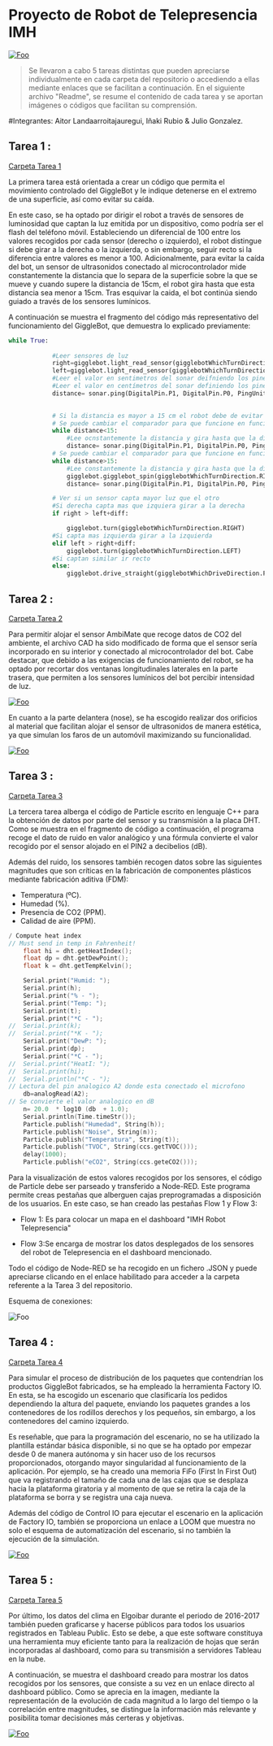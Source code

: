 


# Proyecto de Robot de Telepresencia IMH

<a href="https://www.imh.eus/eu" rel="some text">![Foo](https://media-exp1.licdn.com/dms/image/C4D0BAQFpuzjCUj95cg/company-logo_200_200/0/1579542289894?e=2159024400&v=beta&t=MqzIGMRqGZ4diQz7Y4T1qaaIh0YsdYIQdwPKU6zvWMQ)</a>


>Se llevaron a cabo 5 tareas distintas que pueden apreciarse individualmente en cada carpeta del repositorio o accediendo a ellas mediante enlaces que se facilitan a continuación. En el siguiente archivo "Readme", se resume el contenido de cada tarea y se aportan imágenes o códigos que facilitan su comprensión.

#Integrantes: Aitor Landaarroitajauregui, Iñaki Rubio & Julio Gonzalez.

## Tarea 1 :
[Carpeta Tarea 1](https://github.com/Octajul/IMH-Robot-Telepresencia---Grupo-5/tree/master/Tarea%201)

La primera tarea está orientada a crear un código que permita el movimiento controlado del GiggleBot y le indique detenerse en el extremo de una superficie, así como evitar su caída.

En este caso, se ha optado por dirigir el robot a través de sensores de luminosidad que captan la luz emitida por un dispositivo, como podría ser el flash del teléfono móvil. Estableciendo un diferencial de 100 entre los valores recogidos por cada sensor (derecho o izquierdo), el robot distingue si debe girar a la derecha o la izquierda, o sin embargo, seguir recto si la diferencia entre valores es menor a 100.
Adicionalmente, para evitar la caída del bot, un sensor de ultrasonidos conectado al microcontrolador mide constantemente la distancia que lo separa de la superficie sobre la que se mueve y cuando supere la distancia de 15cm, el robot gira hasta que esta distancia sea menor a 15cm. 
Tras esquivar la caida, el bot continúa siendo guiado a través de los sensores lumínicos.


A continuación se muestra el fragmento del código más representativo del funcionamiento del GiggleBot, que demuestra lo explicado previamente:

```python
while True:
           
            #Leer sensores de luz 
            right=gigglebot.light_read_sensor(gigglebotWhichTurnDirection.RIGHT)
            left=gigglebot.light_read_sensor(gigglebotWhichTurnDirection.LEFT)
            #Leer el valor en sentimetros del sonar deifniendo los pines en que esta conectado el sonar.ping(DigitalPin.P0, DigitalPin.P0, PingUnit.MICRO_SECONDS)
            #Leer el valor en centímetros del sonar definiendo los pines en que esta conectado el sonar
            distance= sonar.ping(DigitalPin.P1, DigitalPin.P0, PingUnit.CENTIMETERS)

            
            # Si la distancia es mayor a 15 cm el robot debe de evitar caerse 
            # Se puede cambiar el comparador para que funcione en funcion de si tiene obstaculos adelante
            while distance<15:
                #Lee ocnstantemente la distancia y gira hasta que la distancia sea menor significando que no esta al borde de la mesa
                distance= sonar.ping(DigitalPin.P1, DigitalPin.P0, PingUnit.CENTIMETERS)
            # Se puede cambiar el comparador para que funcione en función de si tiene obstáculos delante
            while distance>15:
                #Lee constantemente la distancia y gira hasta que la distancia sea menor significando que no esta al borde de la mesa
                gigglebot.gigglebot_spin(gigglebotWhichTurnDirection.RIGHT)
                distance= sonar.ping(DigitalPin.P1, DigitalPin.P0, PingUnit.CENTIMETERS)

            # Ver si un sensor capta mayor luz que el otro 
            #Si derecha capta mas que izquiera girar a la derecha
            if right > left+diff:

                gigglebot.turn(gigglebotWhichTurnDirection.RIGHT)
            #Si capta mas izquierda girar a la izquierda
            elif left > right+diff:
                gigglebot.turn(gigglebotWhichTurnDirection.LEFT)
            #Si captan similar ir recto
            else:
                gigglebot.drive_straight(gigglebotWhichDriveDirection.FORWARD)
```
 
## Tarea 2 : 
[Carpeta Tarea 2](https://github.com/Octajul/IMH-Robot-Telepresencia---Grupo-5/tree/master/Tarea%202)

Para permitir alojar el sensor AmbiMate que recoge datos de CO2 del ambiente, el archivo CAD ha sido modificado de forma que el sensor sería incorporado en su interior y conectado al microcontrolador del bot. Cabe destacar, que debido a las exigencias de funcionamiento del robot, se ha optado por recortar dos ventanas longitudinales laterales en la parte trasera, que permiten a los sensores lumínicos del bot percibir intensidad de luz.

<a href="https://github.com/Octajul/IMH-Robot-Telepresencia---Grupo-5/raw/master/Tarea%202/Back%20V2.0.stl">![Foo](https://i.imgur.com/CWoaKO0.jpg)</a>


En cuanto a la parte delantera (nose), se ha escogido realizar dos orificios al material que facilitan alojar el sensor de ultrasonidos de manera estética, ya que simulan los faros de un automóvil maximizando su funcionalidad.

<a href="https://github.com/Octajul/IMH-Robot-Telepresencia---Grupo-5/raw/master/Tarea%202/UM2_nose_v1%20v4.stl">![Foo](https://i.imgur.com/UnobRzq.jpg)</a>


## Tarea 3 : 
[Carpeta Tarea 3](https://github.com/Octajul/IMH-Robot-Telepresencia---Grupo-5/tree/master/Tarea%203)

La tercera tarea alberga el código de Particle escrito en lenguaje C++ para la obtención de datos por parte del sensor y su transmisión a la placa DHT. Como se muestra en el fragmento de código a continuación, el programa recoge el dato de ruido en valor analógico y una fórmula convierte el valor recogido por el sensor alojado en el PIN2 a decibelios (dB).

Además del ruido, los sensores también recogen datos sobre las siguientes magnitudes que son críticas en la fabricación de componentes plásticos mediante fabricación aditiva (FDM):

- Temperatura (ºC).
- Humedad (%).
- Presencia de CO2 (PPM).
- Calidad de aire (PPM).



```cpp
/ Compute heat index
// Must send in temp in Fahrenheit!
	float hi = dht.getHeatIndex();
	float dp = dht.getDewPoint();
	float k = dht.getTempKelvin();

	Serial.print("Humid: "); 
	Serial.print(h);
	Serial.print("% - ");
	Serial.print("Temp: "); 
	Serial.print(t);
	Serial.print("*C - ");
//	Serial.print(k);
//	Serial.print("*K - ");
	Serial.print("DewP: ");
	Serial.print(dp);
	Serial.print("*C - ");
//	Serial.print("HeatI: ");
//	Serial.print(hi);
//	Serial.println("*C - ");
// Lectura del pin analogico A2 donde esta conectado el microfono
    db=analogRead(A2);
// Se convierte el valor analogico en dB
    n= 20.0  * log10 (db  + 1.0);
	Serial.println(Time.timeStr());
	Particle.publish("Humedad", String(h));
	Particle.publish("Noise", String(n));
	Particle.publish("Temperatura", String(t));
	Particle.publish("TVOC", String(ccs.getTVOC()));
	delay(1000);
	Particle.publish("eCO2", String(ccs.geteCO2()));
```

Para la visualización de estos valores recogidos por los sensores, el código de Particle debe ser parseado y transferido a Node-RED. Este programa permite creas pestañas que alberguen cajas preprogramadas a disposición de los usuarios. En este caso, se han creado las pestañas Flow 1 y Flow 3:


- Flow 1: Es para colocar un mapa en el dashboard "IMH Robot Telepresencia"


- Flow 3:Se encarga de mostrar los datos desplegados de los sensores del robot de Telepresencia en el dashboard mencionado. 


Todo el código de Node-RED se ha recogido en un fichero .JSON y puede apreciarse clicando en el enlace habilitado para acceder a la carpeta referente a la Tarea 3 del repositorio. 

Esquema de conexiones:

<a>![Foo](https://i.imgur.com/VK0wVcQ.jpg)</a>


## Tarea 4 : 
[Carpeta Tarea 4](https://github.com/Octajul/IMH-Robot-Telepresencia---Grupo-5/tree/master/Tarea%204)

Para simular el proceso de distribución de los paquetes que contendrían los productos GiggleBot fabricados, se ha empleado la herramienta Factory IO. En esta, se ha escogido un escenario que clasificaría los pedidos dependiendo la altura del paquete, enviando los paquetes grandes a los contenedores de los rodillos derechos y los pequeños, sin embargo, a los contenedores del camino izquierdo. 

Es reseñable, que para la programación del escenario, no se ha utilizado la plantilla estándar básica disponible, si no que se ha optado por empezar desde 0 de manera autónoma y sin hacer uso de los recursos proporcionados, otorgando mayor singularidad al funcionamiento de la aplicación. Por ejemplo, se ha creado una memoria FiFo (First In First Out) que va registrando el tamaño de cada una de las cajas que se desplaza hacia la plataforma giratoria y al momento de que se retira la caja de la plataforma se borra y se registra una caja nueva.

Además del código de Control IO para ejecutar el escenario en la aplicación de Factory IO, también se proporciona un enlace a LOOM que muestra no solo el esquema de automatización del escenario, si no también la ejecución de la simulación. 

<a href="https://www.loom.com/share/601ccd1b21f14bd4999cd6b41fa7456d
" rel="some text">![Foo](https://i.imgur.com/sVijgPE.jpg)</a>

## Tarea 5 :
[Carpeta Tarea 5](https://github.com/Octajul/IMH-Robot-Telepresencia---Grupo-5/tree/master/Tarea%205)

Por último, los datos del clima en Elgoibar durante el periodo de 2016-2017 también pueden graficarse y hacerse públicos para todos los usuarios registrados en Tableau Public. Esto se debe, a que este software constituya una herramienta muy eficiente tanto para la realización de hojas que serán incorporadas al dashboard, como para su transmisión a servidores Tableau en la nube. 


A continuación, se muestra el dashboard creado para mostrar los datos recogidos por los sensores, que consiste a su vez en un enlace directo al dashboard público. Como se aprecia en la imagen, mediante la representación de la evolución de cada magnitud a lo largo del tiempo o la correlación entre magnitudes, se distingue la información más relevante y posibilita tomar decisiones más certeras y objetivas. 


<a href="https://public.tableau.com/views/Tarea662/Dashboard1?:showVizHome=no" rel="some text">![Foo](https://i.imgur.com/exxwFGR.jpg)</a>


